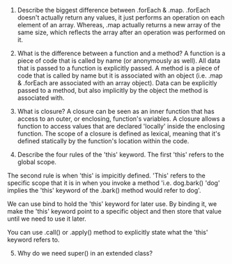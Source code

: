 1. Describe the biggest difference between .forEach & .map.
.forEach doesn't actually return any values, it just performs an operation on each element of an array. Whereas, .map actually returns a new array of the same size, which reflects the array after an operation was performed on it.

2. What is the difference between a function and a method?
A function is a piece of code that is called by name (or anonymously as well). All data that is passed to a function is explicitly passed. A method is a piece of code that is called by name but it is associated with an object (i.e. .map & .forEach are associated with an array object). Data can be explicitly passed to a method, but also implicitly by the object the method is associated with.

3. What is closure?
A closure can be seen as an inner function that has access to an outer, or enclosing, function's variables. A closure allows a function to access values that are declared 'locally' inside the enclosing function. The scope of a closure is defined as lexical, meaning that it's defined statically by the function's location within the code.

4. Describe the four rules of the 'this' keyword.
The first 'this' refers to the global scope.

The second rule is when 'this' is impicitly defined. 'This' refers to the specific scope that it is in when you invoke a method 'i.e. dog.bark() 'dog' implies the 'this' keyword of the .bark() method would refer to dog'.

We can use bind to hold the 'this' keyword for later use. By binding it, we make the 'this' keyword point to a specific object and then store that value until we need to use it later.

You can use .call() or .apply() method to explicitly state what the 'this' keyword refers to.


5. Why do we need super() in an extended class?
